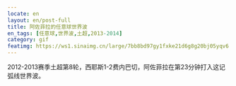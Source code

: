 ```yaml
---
locate: en
layout: en/post-full
title: 阿佐菲拉的任意球世界波
en_tags: [任意球,世界波,土超,2013-2014]
category: gif
featimg: https://ws1.sinaimg.cn/large/7bb8bd97gy1fxke21d6g8g20bj05yqv6.gif
---
```


2012-2013赛季土超第8轮，西耶斯1-2费内巴切，阿佐菲拉在第23分钟打入这记弧线世界波。